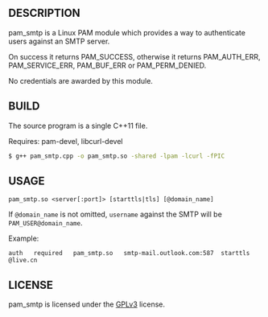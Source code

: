 ## DESCRIPTION
pam_smtp is a Linux PAM module which provides a way to authenticate users against an SMTP server.

On success it returns PAM_SUCCESS, otherwise it returns PAM_AUTH_ERR, PAM_SERVICE_ERR, PAM_BUF_ERR or PAM_PERM_DENIED.

No credentials are awarded by this module.
## BUILD
The source program is a single C++11 file.

Requires: pam-devel, libcurl-devel

```bash
$ g++ pam_smtp.cpp -o pam_smtp.so -shared -lpam -lcurl -fPIC
```
## USAGE
```
pam_smtp.so <server[:port]> [starttls|tls] [@domain_name]
```
If ```@domain_name``` is not omitted, ```username``` against the SMTP will be ```PAM_USER@domain_name```.

Example:
```
auth   required   pam_smtp.so   smtp-mail.outlook.com:587  starttls  @live.cn
```
## LICENSE
pam_smtp is licensed under the [GPLv3](LICENSE) license.

